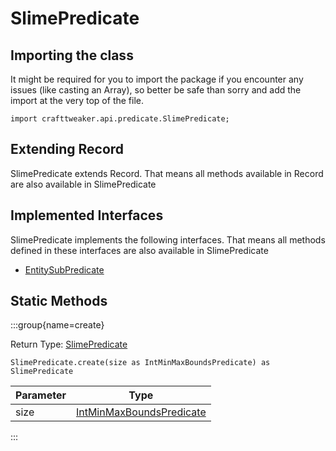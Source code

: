 # SlimePredicate

## Importing the class

It might be required for you to import the package if you encounter any issues (like casting an Array), so better be safe than sorry and add the import at the very top of the file.
```zenscript
import crafttweaker.api.predicate.SlimePredicate;
```


## Extending Record

SlimePredicate extends Record. That means all methods available in Record are also available in SlimePredicate

## Implemented Interfaces
SlimePredicate implements the following interfaces. That means all methods defined in these interfaces are also available in SlimePredicate

- [EntitySubPredicate](/vanilla/api/predicate/EntitySubPredicate)

## Static Methods

:::group{name=create}

Return Type: [SlimePredicate](/vanilla/api/predicate/SlimePredicate)

```zenscript
SlimePredicate.create(size as IntMinMaxBoundsPredicate) as SlimePredicate
```

| Parameter |                                    Type                                     |
|-----------|-----------------------------------------------------------------------------|
| size      | [IntMinMaxBoundsPredicate](/vanilla/api/predicate/IntMinMaxBoundsPredicate) |


:::

